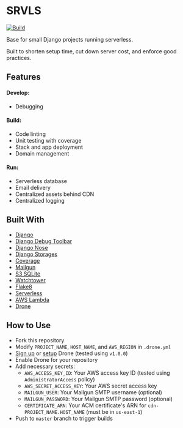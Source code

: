 # SRVLS

[![Build](https://drone.kputrajaya.com/api/badges/kiloev/srvls/status.svg)](https://drone.kputrajaya.com/kiloev/srvls)

Base for small Django projects running serverless.

Built to shorten setup time, cut down server cost, and enforce good practices.

## Features

#### Develop:
* Debugging

#### Build:
* Code linting
* Unit testing with coverage
* Stack and app deployment
* Domain management

#### Run:
* Serverless database
* Email delivery
* Centralized assets behind CDN
* Centralized logging

## Built With

* [Django](https://www.djangoproject.com/)
* [Django Debug Toolbar](https://github.com/jazzband/django-debug-toolbar)
* [Django Nose](https://github.com/django-nose/django-nose)
* [Django Storages](https://github.com/jschneier/django-storages)
* [Coverage](https://github.com/nedbat/coveragepy)
* [Mailgun](https://www.mailgun.com/)
* [S3 SQLite](https://github.com/Miserlou/zappa-django-utils)
* [Watchtower](https://github.com/kislyuk/watchtower)
* [Flake8](http://flake8.pycqa.org/en/latest/)
* [Serverless](https://serverless.com/)
* [AWS Lambda](https://aws.amazon.com/lambda/)
* [Drone](https://drone.io/)

## How to Use

* Fork this repository
* Modify `PROJECT_NAME`, `HOST_NAME`, and `AWS_REGION` in `.drone.yml`
* [Sign up](https://cloud.drone.io) or [setup](https://docs.drone.io/installation/github/single-machine/) Drone (tested using `v1.0.0`)
* Enable Drone for your repository
* Add necessary secrets:
    * `AWS_ACCESS_KEY_ID`: Your AWS access key ID (tested using `AdministratorAccess` policy)
    * `AWS_SECRET_ACCESS_KEY`: Your AWS secret access key
    * `MAILGUN_USER`: Your Mailgun SMTP username (optional)
    * `MAILGUN_PASSWORD`: Your Mailgun SMTP password (optional)
    * `CERTIFICATE_ARN`: Your ACM certificate's ARN for `cdn-PROJECT_NAME.HOST_NAME` (must be in `us-east-1`)
* Push to `master` branch to trigger builds
